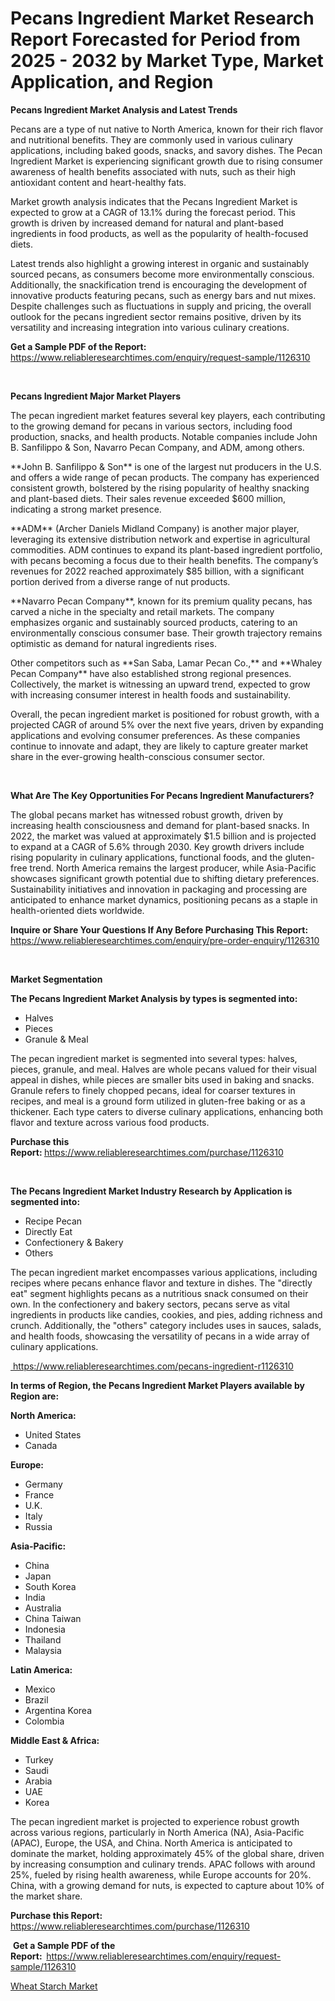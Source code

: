 <p><h1>Pecans Ingredient Market Research Report Forecasted for Period from 2025 -  2032 by Market Type, Market Application, and Region</h1></p><p><strong>Pecans Ingredient Market Analysis and Latest Trends</strong></p>
<p><p>Pecans are a type of nut native to North America, known for their rich flavor and nutritional benefits. They are commonly used in various culinary applications, including baked goods, snacks, and savory dishes. The Pecan Ingredient Market is experiencing significant growth due to rising consumer awareness of health benefits associated with nuts, such as their high antioxidant content and heart-healthy fats.</p><p>Market growth analysis indicates that the Pecans Ingredient Market is expected to grow at a CAGR of 13.1% during the forecast period. This growth is driven by increased demand for natural and plant-based ingredients in food products, as well as the popularity of health-focused diets. </p><p>Latest trends also highlight a growing interest in organic and sustainably sourced pecans, as consumers become more environmentally conscious. Additionally, the snackification trend is encouraging the development of innovative products featuring pecans, such as energy bars and nut mixes. Despite challenges such as fluctuations in supply and pricing, the overall outlook for the pecans ingredient sector remains positive, driven by its versatility and increasing integration into various culinary creations.</p></p>
<p><strong>Get a Sample PDF of the Report:&nbsp;</strong> <a href="https://www.reliableresearchtimes.com/enquiry/request-sample/1126310?utm_campaign=3264&utm_medium=2&utm_source=Github&utm_content=ia&utm_term=07042025&utm_id=pecans-ingredient">https://www.reliableresearchtimes.com/enquiry/request-sample/1126310</a></p>
<p>&nbsp;</p>
<p><strong>Pecans Ingredient Major Market Players</strong></p>
<p><p>The pecan ingredient market features several key players, each contributing to the growing demand for pecans in various sectors, including food production, snacks, and health products. Notable companies include John B. Sanfilippo & Son, Navarro Pecan Company, and ADM, among others.</p><p>**John B. Sanfilippo & Son** is one of the largest nut producers in the U.S. and offers a wide range of pecan products. The company has experienced consistent growth, bolstered by the rising popularity of healthy snacking and plant-based diets. Their sales revenue exceeded $600 million, indicating a strong market presence.</p><p>**ADM** (Archer Daniels Midland Company) is another major player, leveraging its extensive distribution network and expertise in agricultural commodities. ADM continues to expand its plant-based ingredient portfolio, with pecans becoming a focus due to their health benefits. The company’s revenues for 2022 reached approximately $85 billion, with a significant portion derived from a diverse range of nut products.</p><p>**Navarro Pecan Company**, known for its premium quality pecans, has carved a niche in the specialty and retail markets. The company emphasizes organic and sustainably sourced products, catering to an environmentally conscious consumer base. Their growth trajectory remains optimistic as demand for natural ingredients rises.</p><p>Other competitors such as **San Saba, Lamar Pecan Co.,** and **Whaley Pecan Company** have also established strong regional presences. Collectively, the market is witnessing an upward trend, expected to grow with increasing consumer interest in health foods and sustainability. </p><p>Overall, the pecan ingredient market is positioned for robust growth, with a projected CAGR of around 5% over the next five years, driven by expanding applications and evolving consumer preferences. As these companies continue to innovate and adapt, they are likely to capture greater market share in the ever-growing health-conscious consumer sector.</p></p>
<p>&nbsp;</p>
<p><strong>What Are The Key Opportunities For Pecans Ingredient Manufacturers?</strong></p>
<p><p>The global pecans market has witnessed robust growth, driven by increasing health consciousness and demand for plant-based snacks. In 2022, the market was valued at approximately $1.5 billion and is projected to expand at a CAGR of 5.6% through 2030. Key growth drivers include rising popularity in culinary applications, functional foods, and the gluten-free trend. North America remains the largest producer, while Asia-Pacific showcases significant growth potential due to shifting dietary preferences. Sustainability initiatives and innovation in packaging and processing are anticipated to enhance market dynamics, positioning pecans as a staple in health-oriented diets worldwide.</p></p>
<p><strong>Inquire or Share Your Questions If Any Before Purchasing This Report:</strong> <a href="https://www.reliableresearchtimes.com/enquiry/pre-order-enquiry/1126310?utm_campaign=3264&utm_medium=2&utm_source=Github&utm_content=ia&utm_term=07042025&utm_id=pecans-ingredient">https://www.reliableresearchtimes.com/enquiry/pre-order-enquiry/1126310</a></p>
<p>&nbsp;</p>
<p><strong>Market Segmentation</strong></p>
<p><strong>The Pecans Ingredient Market Analysis by types is segmented into:</strong></p>
<p><ul><li>Halves</li><li>Pieces</li><li>Granule & Meal</li></ul></p>
<p><p>The pecan ingredient market is segmented into several types: halves, pieces, granule, and meal. Halves are whole pecans valued for their visual appeal in dishes, while pieces are smaller bits used in baking and snacks. Granule refers to finely chopped pecans, ideal for coarser textures in recipes, and meal is a ground form utilized in gluten-free baking or as a thickener. Each type caters to diverse culinary applications, enhancing both flavor and texture across various food products.</p></p>
<p><strong>Purchase this Report:&nbsp;</strong><a href="https://www.reliableresearchtimes.com/purchase/1126310?utm_campaign=3264&utm_medium=2&utm_source=Github&utm_content=ia&utm_term=07042025&utm_id=pecans-ingredient">https://www.reliableresearchtimes.com/purchase/1126310</a></p>
<p>&nbsp;</p>
<p><strong>The Pecans Ingredient Market Industry Research by Application is segmented into:</strong></p>
<p><ul><li>Recipe Pecan</li><li>Directly Eat</li><li>Confectionery & Bakery</li><li>Others</li></ul></p>
<p><p>The pecan ingredient market encompasses various applications, including recipes where pecans enhance flavor and texture in dishes. The "directly eat" segment highlights pecans as a nutritious snack consumed on their own. In the confectionery and bakery sectors, pecans serve as vital ingredients in products like candies, cookies, and pies, adding richness and crunch. Additionally, the "others" category includes uses in sauces, salads, and health foods, showcasing the versatility of pecans in a wide array of culinary applications.</p></p>
<p><a href="https://www.reliableresearchtimes.com/pecans-ingredient-r1126310?utm_campaign=3264&utm_medium=2&utm_source=Github&utm_content=ia&utm_term=07042025&utm_id=pecans-ingredient">&nbsp;https://www.reliableresearchtimes.com/pecans-ingredient-r1126310</a></p>
<p><strong>In terms of Region, the Pecans Ingredient Market Players available by Region are:</strong></p>
<p>
    <p> <strong> North America: </strong>
        <ul>
            <li>United States</li>
            <li>Canada</li>
        </ul>
        </p> 
    <p> <strong> Europe: </strong>
        <ul>
            <li>Germany</li>
            <li>France</li>
            <li>U.K.</li>
            <li>Italy</li>
            <li>Russia</li>
        </ul>
        </p> 
    <p> <strong> Asia-Pacific: </strong>
        <ul>
            <li>China</li>
            <li>Japan</li>
            <li>South Korea</li>
            <li>India</li>
            <li>Australia</li>
            <li>China Taiwan</li>
            <li>Indonesia</li>
            <li>Thailand</li>
            <li>Malaysia</li>
        </ul>
        </p> 
    <p> <strong> Latin America: </strong>
        <ul>
            <li>Mexico</li>
            <li>Brazil</li>
            <li>Argentina Korea</li>
            <li>Colombia</li>
        </ul>
        </p> 
    <p> <strong> Middle East & Africa: </strong>
        <ul>
            <li>Turkey</li>
            <li>Saudi</li>
            <li>Arabia</li>
            <li>UAE</li>
            <li>Korea</li>
        </ul>
    </p>
    </p>
<p><p>The pecan ingredient market is projected to experience robust growth across various regions, particularly in North America (NA), Asia-Pacific (APAC), Europe, the USA, and China. North America is anticipated to dominate the market, holding approximately 45% of the global share, driven by increasing consumption and culinary trends. APAC follows with around 25%, fueled by rising health awareness, while Europe accounts for 20%. China, with a growing demand for nuts, is expected to capture about 10% of the market share.</p></p>
<p><strong>Purchase this Report: </strong><a href="https://www.reliableresearchtimes.com/purchase/1126310?utm_campaign=3264&utm_medium=2&utm_source=Github&utm_content=ia&utm_term=07042025&utm_id=pecans-ingredient">https://www.reliableresearchtimes.com/purchase/1126310</a></p>
<p>&nbsp;<strong>Get a Sample PDF of the Report:&nbsp;&nbsp;</strong><a href="https://www.reliableresearchtimes.com/enquiry/request-sample/1126310?utm_campaign=3264&utm_medium=2&utm_source=Github&utm_content=ia&utm_term=07042025&utm_id=pecans-ingredient">https://www.reliableresearchtimes.com/enquiry/request-sample/1126310</a></p>
<p><strong></strong></p>
<p><p><a href="https://github.com/kaddahblejc/Market-Research-Report-List-1/blob/main/wheat-starch-market.md?utm_campaign=3264&utm_medium=2&utm_source=Github&utm_content=ia&utm_term=07042025&utm_id=pecans-ingredient">Wheat Starch Market</a></p></p>